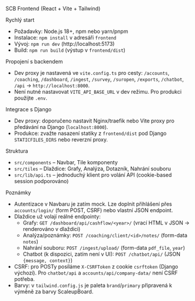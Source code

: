 SCB Frontend (React + Vite + Tailwind)

Rychlý start
- Požadavky: Node.js 18+, npm nebo yarn/pnpm
- Instalace: `npm install` v adresáři `frontend`
- Vývoj: `npm run dev` (http://localhost:5173)
- Build: `npm run build` (výstup v `frontend/dist`)

Propojení s backendem
- Dev proxy je nastavená ve `vite.config.ts` pro cesty: `/accounts`, `/coaching`, `/dashboard`, `/ingest`, `/survey`, `/suropen`, `/exports`, `/chatbot`, `/api` → `http://localhost:8000`.
- Není nutné nastavovat `VITE_API_BASE_URL` v dev režimu. Pro produkci použijte `.env`.

Integrace s Django
- Dev proxy: doporučeno nastavit Nginx/traefik nebo Vite proxy pro předávání na Django (`localhost:8000`).
- Produkce: zvažte nasazení statiky z `frontend/dist` pod Django `STATICFILES_DIRS` nebo reverzní proxy.

Struktura
- `src/components` – Navbar, Tile komponenty
- `src/tiles` – Dlaždice: Grafy, Analýza, Dotazník, Nahrání souboru
- `src/lib/api.ts` – jednoduchý klient pro volání API (cookie-based session podporováno)

Poznámky
- Autentizace v Navbaru je zatím mock. Lze doplnit přihlášení přes `accounts/login/` (form POST, CSRF) nebo vlastní JSON endpoint.
- Dlaždice už volají reálné endpointy:
  - Grafy: `GET /dashboard/api/cashflow/<year>/` (vrací HTML v JSON → renderováno v dlaždici)
  - Analýza/poznámky: `POST /coaching/client/<id>/notes/` (form-data `notes`)
  - Nahrání souboru: `POST /ingest/upload/` (form-data `pdf_file`, `year`)
  - Chatbot (k dispozici, zatím není v UI): `POST /chatbot/api/` (JSON `{message, context}`)
- CSRF: pro POSTy posíláme `X-CSRFToken` z cookie `csrftoken` (Django výchozí). Pro `chatbot/api` a `accounts/api/company-data/` není CSRF potřeba.
- Barvy: v `tailwind.config.js` je paleta `brand`/`primary` připravená k výměně za barvy ScaleupBoard.
